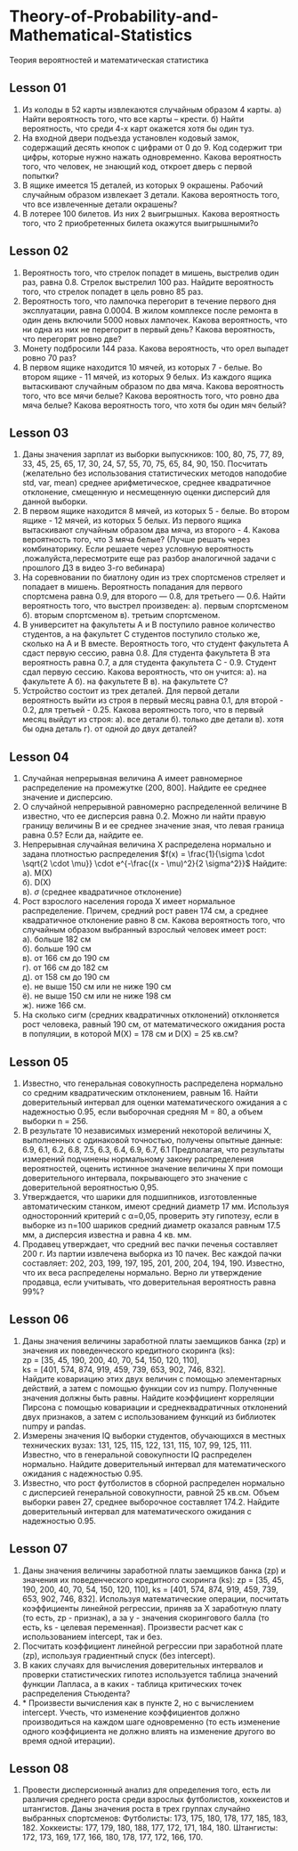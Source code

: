 # Theory-of-Probability-and-Mathematical-Statistics
Теория вероятностей и математическая статистика

## Lesson 01
1. Из колоды в 52 карты извлекаются случайным образом 4 карты. a) Найти вероятность того, что все карты – крести. б) Найти вероятность, что среди 4-х карт окажется хотя бы один туз.
2. На входной двери подъезда установлен кодовый замок, содержащий десять кнопок с цифрами от 0 до 9. Код содержит три цифры, которые нужно нажать одновременно. Какова вероятность того, что человек, не знающий код, откроет дверь с первой попытки?
3. В ящике имеется 15 деталей, из которых 9 окрашены. Рабочий случайным образом извлекает 3 детали. Какова вероятность того, что все извлеченные детали окрашены?
4. В лотерее 100 билетов. Из них 2 выигрышных. Какова вероятность того, что 2 приобретенных билета окажутся выигрышными?o

## Lesson 02
1. Вероятность того, что стрелок попадет в мишень, выстрелив один раз, равна 0.8. Стрелок выстрелил 100 раз. Найдите вероятность того, что стрелок попадет в цель ровно 85 раз.
2. Вероятность того, что лампочка перегорит в течение первого дня эксплуатации, равна 0.0004. В жилом комплексе после ремонта в один день включили 5000 новых лампочек. Какова вероятность, что ни одна из них не перегорит в первый день? Какова вероятность, что перегорят ровно две?
3. Монету подбросили 144 раза. Какова вероятность, что орел выпадет ровно 70 раз?
4. В первом ящике находится 10 мячей, из которых 7 - белые. Во втором ящике - 11 мячей, из которых 9 белых. Из каждого ящика вытаскивают случайным образом по два мяча. Какова вероятность того, что все мячи белые? Какова вероятность того, что ровно два мяча белые? Какова вероятность того, что хотя бы один мяч белый?

## Lesson 03
1. Даны значения зарплат из выборки выпускников: 100, 80, 75, 77, 89, 33, 45, 25, 65, 17, 30, 24, 57, 55, 70, 75, 65, 84, 90, 150. Посчитать (желательно без использования статистических методов наподобие std, var, mean) среднее арифметическое, среднее квадратичное отклонение, смещенную и несмещенную оценки дисперсий для данной выборки.
2. В первом ящике находится 8 мячей, из которых 5 - белые. Во втором ящике - 12 мячей, из которых 5 белых. Из первого ящика вытаскивают случайным образом два мяча, из второго - 4. Какова вероятность того, что 3 мяча белые? (Лучше решать через комбинаторику. Если решаете через условную вероятность ,пожалуйста,пересмотрите еще раз разбор аналогичной задачи с прошлого ДЗ в видео 3-го вебинара)
3. На соревновании по биатлону один из трех спортсменов стреляет и попадает в мишень. Вероятность попадания для первого спортсмена равна 0.9, для второго — 0.8, для третьего — 0.6. Найти вероятность того, что выстрел произведен: a). первым спортсменом б). вторым спортсменом в). третьим спортсменом.
4. В университет на факультеты A и B поступило равное количество студентов, а на факультет C студентов поступило столько же, сколько на A и B вместе. Вероятность того, что студент факультета A сдаст первую сессию, равна 0.8. Для студента факультета B эта вероятность равна 0.7, а для студента факультета C - 0.9. Студент сдал первую сессию. Какова вероятность, что он учится: a). на факультете A б). на факультете B в). на факультете C?
5. Устройство состоит из трех деталей. Для первой детали вероятность выйти из строя в первый месяц равна 0.1, для второй - 0.2, для третьей - 0.25. Какова вероятность того, что в первый месяц выйдут из строя: а). все детали б). только две детали в). хотя бы одна деталь г). от одной до двух деталей?

## Lesson 04
1. Случайная непрерывная величина A имеет равномерное распределение на промежутке (200, 800].  Найдите ее среднее значение и дисперсию.
2. О случайной непрерывной равномерно распределенной величине B известно, что ее дисперсия равна 0.2.  Можно ли найти правую границу величины B и ее среднее значение зная, что левая граница равна 0.5?  Если да, найдите ее.
3. Непрерывная случайная величина X распределена нормально и задана плотностью распределения $f(x) = \frac{1}{\sigma \cdot \sqrt{2 \cdot \mu}} \cdot e^{-\frac{(x - \mu)^2}{2 \sigma^2}}$
Найдите:   
а). M(X)  
б). D(X)  
в). $\sigma$ (среднее квадратичное отклонение)  
4. Рост взрослого населения города X имеет нормальное распределение.  Причем, средний рост равен 174 см, а среднее квадратичное отклонение равно 8 см.  Какова вероятность того, что случайным образом выбранный взрослый человек имеет рост:  
а). больше 182 см  
б). больше 190 см  
в). от 166 см до 190 см  
г). от 166 см до 182 см  
д). от 158 см до 190 см  
е). не выше 150 см или не ниже 190 см  
ё). не выше 150 см или не ниже 198 см  
ж). ниже 166 см.  
5. На сколько сигм (средних квадратичных отклонений) отклоняется рост человека, равный 190 см, от математического ожидания роста в популяции, в которой M(X) = 178 см и D(X) = 25 кв.см?

## Lesson 05
1. Известно, что генеральная совокупность распределена нормально со средним квадратическим отклонением, равным 16.  Найти доверительный интервал для оценки математического ожидания a с надежностью 0.95, если выборочная средняя M = 80, а объем выборки n = 256.
2. В результате 10 независимых измерений некоторой величины X, выполненных с одинаковой точностью, получены опытные данные: 6.9, 6.1, 6.2, 6.8, 7.5, 6.3, 6.4, 6.9, 6.7, 6.1 Предполагая, что результаты измерений подчинены нормальному закону распределения вероятностей, оценить истинное значение величины X при помощи доверительного интервала, покрывающего это значение с доверительной вероятностью 0,95.
3. Утверждается, что шарики для подшипников, изготовленные автоматическим станком, имеют средний диаметр 17 мм.  Используя односторонний критерий с α=0,05, проверить эту гипотезу, если в выборке из n=100 шариков средний диаметр оказался равным 17.5 мм, а дисперсия известна и равна 4 кв. мм.
4. Продавец утверждает, что средний вес пачки печенья составляет 200 г.  Из партии извлечена выборка из 10 пачек. Вес каждой пачки составляет: 202, 203, 199, 197, 195, 201, 200, 204, 194, 190.  Известно, что их веса распределены нормально. Верно ли утверждение продавца, если учитывать, что доверительная вероятность равна 99%?

## Lesson 06
1. Даны значения величины заработной платы заемщиков банка (zp) и значения их поведенческого кредитного скоринга (ks):  
zp = [35, 45, 190, 200, 40, 70, 54, 150, 120, 110],  
ks = [401, 574, 874, 919, 459, 739, 653, 902, 746, 832].  
Найдите ковариацию этих двух величин с помощью элементарных действий, а затем с помощью функции cov из numpy. Полученные значения должны быть равны. Найдите коэффициент корреляции Пирсона с помощью ковариации и среднеквадратичных отклонений двух признаков, а затем с использованием функций из библиотек numpy и pandas.
2. Измерены значения IQ выборки студентов, обучающихся в местных технических вузах: 131, 125, 115, 122, 131, 115, 107, 99, 125, 111. Известно, что в генеральной совокупности IQ распределен нормально. Найдите доверительный интервал для математического ожидания с надежностью 0.95.
3. Известно, что рост футболистов в сборной распределен нормально с дисперсией генеральной совокупности, равной 25 кв.см. Объем выборки равен 27, среднее выборочное составляет 174.2. Найдите доверительный интервал для математического ожидания с надежностью 0.95.

## Lesson 07
1. Даны значения величины заработной платы заемщиков банка (zp) и значения их поведенческого кредитного скоринга (ks): zp = [35, 45, 190, 200, 40, 70, 54, 150, 120, 110], ks = [401, 574, 874, 919, 459, 739, 653, 902, 746, 832]. Используя математические операции, посчитать коэффициенты линейной регрессии, приняв за X заработную плату (то есть, zp - признак), а за y - значения скорингового балла (то есть, ks - целевая переменная). Произвести расчет как с использованием intercept, так и без.
2. Посчитать коэффициент линейной регрессии при заработной плате (zp), используя градиентный спуск (без intercept).
3. В каких случаях для вычисления доверительных интервалов и проверки статистических гипотез используется таблица значений функции Лапласа, а в каких - таблица критических точек распределения Стьюдента?
4. \* Произвести вычисления как в пункте 2, но с вычислением intercept. Учесть, что изменение коэффициентов должно производиться на каждом шаге одновременно (то есть изменение одного коэффициента не должно влиять на изменение другого во время одной итерации).

## Lesson 08
1. Провести дисперсионный анализ для определения того, есть ли различия среднего роста среди взрослых футболистов, хоккеистов и штангистов. Даны значения роста в трех группах случайно выбранных спортсменов: Футболисты: 173, 175, 180, 178, 177, 185, 183, 182. Хоккеисты: 177, 179, 180, 188, 177, 172, 171, 184, 180. Штангисты: 172, 173, 169, 177, 166, 180, 178, 177, 172, 166, 170.
